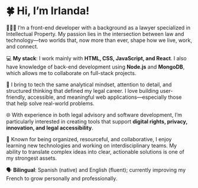 # 🍀 Hi, I’m Irlanda!

🙋🏻‍♀️ I’m a front-end developer with a background as a lawyer specialized in Intellectual Property. My passion lies in the intersection between law and technology—two worlds that, now more than ever, shape how we live, work, and connect.

💻 **My stack**: I work mainly with **HTML, CSS, JavaScript, and React**. I also have knowledge of back-end development using **Node.js** and **MongoDB**, which allows me to collaborate on full-stack projects.

💞 I bring to tech the same analytical mindset, attention to detail, and structured thinking that defined my legal career. I love building user-friendly, accessible, and meaningful web applications—especially those that help solve real-world problems.

🌐 With experience in both legal advisory and software development, I’m particularly interested in creating tools that support **digital rights, privacy, innovation, and legal accessibility**.

💭 Known for being organized, resourceful, and collaborative, I enjoy learning new technologies and working on interdisciplinary teams. My ability to translate complex ideas into clear, actionable solutions is one of my strongest assets.

🗣️ **Bilingual**: Spanish (native) and English (fluent); currently improving my French to grow personally and professionally.

